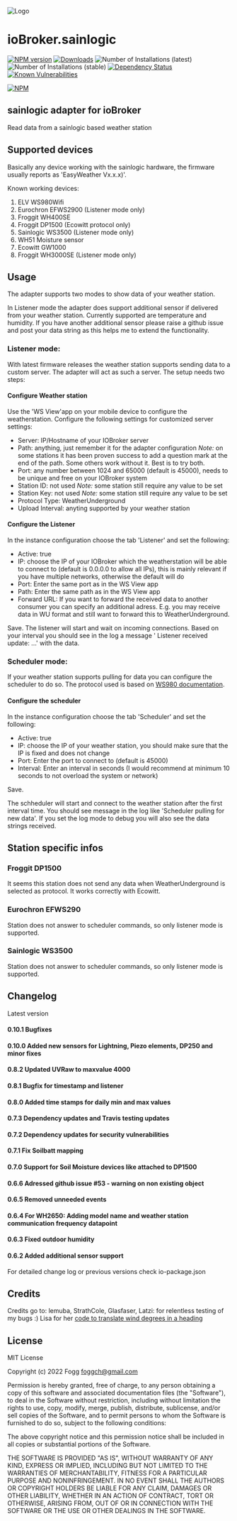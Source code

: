 ![Logo](admin/sainlogic.png)
# ioBroker.sainlogic

[![NPM version](http://img.shields.io/npm/v/iobroker.sainlogic.svg)](https://www.npmjs.com/package/iobroker.sainlogic)
[![Downloads](https://img.shields.io/npm/dm/iobroker.sainlogic.svg)](https://www.npmjs.com/package/iobroker.sainlogic)
![Number of Installations (latest)](http://iobroker.live/badges/sainlogic-installed.svg)
![Number of Installations (stable)](http://iobroker.live/badges/sainlogic-stable.svg)
[![Dependency Status](https://img.shields.io/david/phifogg/iobroker.sainlogic.svg)](https://david-dm.org/phifogg/iobroker.sainlogic)
[![Known Vulnerabilities](https://snyk.io/test/github/phifogg/ioBroker.sainlogic/badge.svg)](https://snyk.io/test/github/phifogg/ioBroker.sainlogic)

[![NPM](https://nodei.co/npm/iobroker.sainlogic.png?downloads=true)](https://nodei.co/npm/iobroker.sainlogic/)

## sainlogic adapter for ioBroker

Read data from a sainlogic based weather station

## Supported devices

Basically any device working with the sainlogic hardware, the firmware usually reports as 'EasyWeather Vx.x.x)'.

Known working devices:
1. ELV WS980Wifi
1. Eurochron EFWS2900  (Listener mode only)
1. Froggit WH400SE
1. Froggit DP1500 (Ecowitt protocol only)
1. Sainlogic WS3500 (Listener mode only)
1. WH51 Moisture sensor
1. Ecowitt GW1000
1. Froggit WH3000SE (Listener mode only)

## Usage

The adapter supports two modes to show data of your weather station.

In Listener mode the adapter does support additional sensor if delivered from your weather station. Currently supported are temperature and humidity. If you have another additional sensor please raise a github issue and post your data string as this helps me to extend the functionality.

### Listener mode:
With latest firmware releases the weather station supports sending data to a custom server. The adapter will act as such a server. The setup needs two steps:

#### Configure Weather station
Use the 'WS View'app on your mobile device to configure the weatherstation. Configure the following settings for customized server settings:
- Server: IP/Hostname of your IOBroker server
- Path: anything, just remember it for the adapter configuration
*Note:* on some stations it has been proven success to add a question mark at the end of the path. Some others work without it. Best is to try both.
- Port: any number between 1024 and 65000 (default is 45000), needs to be unique and free on your IOBroker system
- Station ID: not used
*Note:* some station still require any value to be set
- Station Key: not used
*Note:* some station still require any value to be set
- Protocol Type: WeatherUnderground
- Upload Interval: anyting supported by your weather station

#### Configure the Listener
In the instance configuration choose the tab 'Listener' and set the following:
- Active: true
- IP: choose the IP of your IOBroker which the weatherstation will be able to connect to (default is 0.0.0.0 to allow all IPs), this is mainly relevant if you have multiple networks, otherwise the default will do
- Port: Enter the same port as in the WS View app
- Path: Enter the same path as in the WS View app
- Forward URL: If you want to forward the received data to another consumer you can specify an additional adress. E.g. you may receive data in WU format and still want to forward this to WeatherUnderground.

Save.
The listener will start and wait on incoming connections. Based on your interval you should see in the log a message ' Listener received update: ...' with the data.

### Scheduler mode:
If your weather station supports pulling for data you can configure the scheduler to do so. The protocol used is based on [WS980 documentation](https://github.com/RrPt/WS980).

#### Configure the scheduler
In the instance configuration choose the tab 'Scheduler' and set the following:
- Active: true
- IP: choose the IP of your weather station, you should make sure that the IP is fixed and does not change
- Port: Enter the port to connect to (default is 45000)
- Interval: Enter an interval in seconds (I would recommend at minimum 10 seconds to not overload the system or network)

Save.

The schheduler will start and connect to the weather station after the first interval time. You should see message in the log like 'Scheduler pulling for new data'. If you set the log mode to debug you will also see the data strings received.

## Station specific infos

### Froggit DP1500 

It seems this station does not send any data when WeatherUnderground is selected as protocol. It works correctly with Ecowitt.

### Eurochron EFWS290

Station does not answer to scheduler commands, so only listener mode is supported.

### Sainlogic WS3500

Station does not answer to scheduler commands, so only listener mode is supported.


## Changelog

Latest version

#### 0.10.1 Bugfixes

#### 0.10.0 Added new sensors for Lightning, Piezo elements, DP250 and minor fixes

#### 0.8.2 Updated UVRaw to maxvalue 4000

#### 0.8.1 Bugfix for timestamp and listener

#### 0.8.0 Added time stamps for daily min and max values

#### 0.7.3 Dependency updates and Travis testing updates

#### 0.7.2 Dependency updates for security vulnerabilities 

#### 0.7.1 Fix Soilbatt mapping

#### 0.7.0 Support for Soil Moisture devices like attached to DP1500

#### 0.6.6 Adressed github issue #53 - warning on non existing object

#### 0.6.5 Removed unneeded events

#### 0.6.4 For WH2650: Adding model name and weather station communication frequency datapoint

#### 0.6.3 Fixed outdoor humidity

#### 0.6.2 Added additional sensor support


For detailed change log or previous versions check io-package.json

## Credits

Credits go to:
lemuba, StrathCole, Glasfaser, Latzi: for relentless testing of my bugs :)
Lisa for her [code to translate wind degrees in a heading](https://www.programmieraufgaben.ch/aufgabe/windrichtung-bestimmen/ibbn2e7d)


## License
MIT License

Copyright (c) 2022 Fogg <foggch@gmail.com>

Permission is hereby granted, free of charge, to any person obtaining a copy
of this software and associated documentation files (the "Software"), to deal
in the Software without restriction, including without limitation the rights
to use, copy, modify, merge, publish, distribute, sublicense, and/or sell
copies of the Software, and to permit persons to whom the Software is
furnished to do so, subject to the following conditions:

The above copyright notice and this permission notice shall be included in all
copies or substantial portions of the Software.

THE SOFTWARE IS PROVIDED "AS IS", WITHOUT WARRANTY OF ANY KIND, EXPRESS OR
IMPLIED, INCLUDING BUT NOT LIMITED TO THE WARRANTIES OF MERCHANTABILITY,
FITNESS FOR A PARTICULAR PURPOSE AND NONINFRINGEMENT. IN NO EVENT SHALL THE
AUTHORS OR COPYRIGHT HOLDERS BE LIABLE FOR ANY CLAIM, DAMAGES OR OTHER
LIABILITY, WHETHER IN AN ACTION OF CONTRACT, TORT OR OTHERWISE, ARISING FROM,
OUT OF OR IN CONNECTION WITH THE SOFTWARE OR THE USE OR OTHER DEALINGS IN THE
SOFTWARE.
